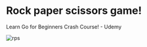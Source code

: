 # Rock paper scissors game!
Learn Go for Beginners Crash Course! - Udemy

![rps](https://user-images.githubusercontent.com/99552910/196079269-75e29e09-ddbf-4b4b-8c05-779eb5fc477e.gif)
